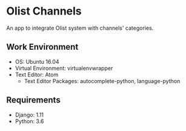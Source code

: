 # Olist Channels
An app to integrate Olist system with channels' categories.

## Work Environment
- OS: Ubuntu 16.04
- Virtual Environment: virtualenvwrapper
- Text Editor: Atom
    - Text Editor Packages: autocomplete-python, language-python

## Requirements
- Django: 1.11
- Python: 3.6
